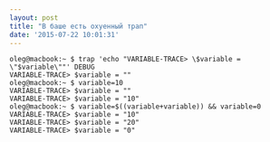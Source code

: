 ```yaml
---
layout: post
title: "В баше есть охуенный трап"
date: '2015-07-22 10:01:31'
---
```


    oleg@macbook:~ $ trap 'echo "VARIABLE-TRACE> \$variable = \"$variable\""' DEBUG
    VARIABLE-TRACE> $variable = ""
    oleg@macbook:~ $ variable=10
    VARIABLE-TRACE> $variable = ""
    VARIABLE-TRACE> $variable = "10"
    oleg@macbook:~ $ variable=$((variable+variable)) && variable=0
    VARIABLE-TRACE> $variable = "10"
    VARIABLE-TRACE> $variable = "20"
    VARIABLE-TRACE> $variable = "0"
